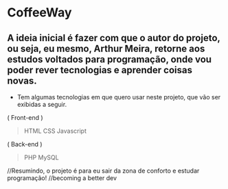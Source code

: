 # CoffeeWay
<h2>
  A ideia inicial é fazer com que o autor do projeto, ou seja, eu mesmo, Arthur Meira, retorne aos estudos voltados para programação, onde vou poder rever tecnologias e   aprender coisas novas.
</h2>

- Tem algumas tecnologias em que quero usar neste projeto, que vão ser exibidas a seguir.

( Front-end )
> HTML
> CSS
> Javascript

( Back-end )
> PHP
> MySQL

//Resumindo, o projeto é para eu sair da zona de conforto e estudar programação!
//becoming a better dev
